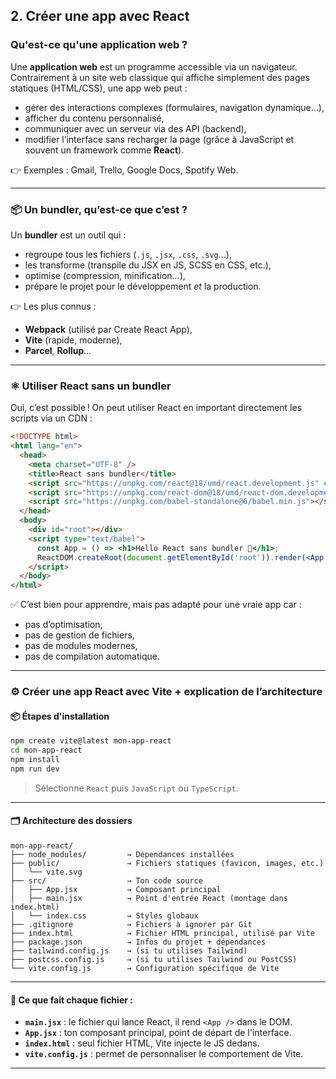 ##  2. Créer une app avec React

###  Qu'est-ce qu'une application web ?

Une **application web** est un programme accessible via un navigateur. Contrairement à un site web classique qui affiche simplement des pages statiques (HTML/CSS), une app web peut :
- gérer des interactions complexes (formulaires, navigation dynamique…),
- afficher du contenu personnalisé,
- communiquer avec un serveur via des API (backend),
- modifier l’interface sans recharger la page (grâce à JavaScript et souvent un framework comme **React**).

👉 Exemples : Gmail, Trello, Google Docs, Spotify Web.

---

### 📦 Un **bundler**, qu’est-ce que c’est ?

Un **bundler** est un outil qui :
- regroupe tous les fichiers (`.js`, `.jsx`, `.css`, `.svg`…),
- les transforme (transpile du JSX en JS, SCSS en CSS, etc.),
- optimise (compression, minification…),
- prépare le projet pour le développement *et* la production.

👉 Les plus connus :
- **Webpack** (utilisé par Create React App),
- **Vite** (rapide, moderne),
- **Parcel**, **Rollup**...

---

### ⚛️ Utiliser React **sans un bundler**

Oui, c’est possible ! On peut utiliser React en important directement les scripts via un CDN :

```html
<!DOCTYPE html>
<html lang="en">
  <head>
    <meta charset="UTF-8" />
    <title>React sans bundler</title>
    <script src="https://unpkg.com/react@18/umd/react.development.js" crossorigin></script>
    <script src="https://unpkg.com/react-dom@18/umd/react-dom.development.js" crossorigin></script>
    <script src="https://unpkg.com/babel-standalone@6/babel.min.js"></script>
  </head>
  <body>
    <div id="root"></div>
    <script type="text/babel">
      const App = () => <h1>Hello React sans bundler 👋</h1>;
      ReactDOM.createRoot(document.getElementById('root')).render(<App />);
    </script>
  </body>
</html>
```

✅ C’est bien pour apprendre, mais pas adapté pour une vraie app car :
- pas d’optimisation,
- pas de gestion de fichiers,
- pas de modules modernes,
- pas de compilation automatique.

---

### ⚙️ Créer une app React avec **Vite** + explication de l’architecture

#### 📦 Étapes d'installation

```bash
npm create vite@latest mon-app-react
cd mon-app-react
npm install
npm run dev
```

> Sélectionne `React` puis `JavaScript` ou `TypeScript`.

---

#### 🗂️ Architecture des dossiers

```plaintext
mon-app-react/
├── node_modules/         → Dépendances installées
├── public/               → Fichiers statiques (favicon, images, etc.)
│   └── vite.svg
├── src/                  → Ton code source
│   ├── App.jsx           → Composant principal
│   ├── main.jsx          → Point d'entrée React (montage dans index.html)
│   └── index.css         → Styles globaux
├── .gitignore            → Fichiers à ignorer par Git
├── index.html            → Fichier HTML principal, utilisé par Vite
├── package.json          → Infos du projet + dépendances
├── tailwind.config.js    → (si tu utilises Tailwind)
├── postcss.config.js     → (si tu utilises Tailwind ou PostCSS)
└── vite.config.js        → Configuration spécifique de Vite
```

---

#### 🎯 Ce que fait chaque fichier :
- **`main.jsx`** : le fichier qui lance React, il rend `<App />` dans le DOM.
- **`App.jsx`** : ton composant principal, point de départ de l'interface.
- **`index.html`** : seul fichier HTML, Vite injecte le JS dedans.
- **`vite.config.js`** : permet de personnaliser le comportement de Vite.

---